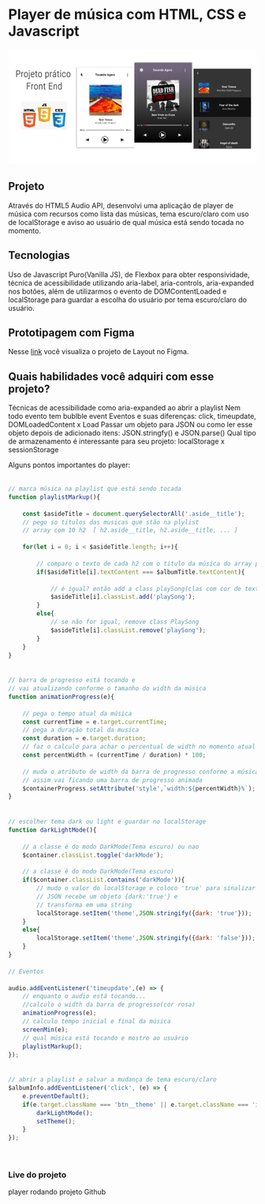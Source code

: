 # Player de música com HTML, CSS e Javascript
 
 ![apresentação do projeto](projeto-criado.png)

## Projeto

Através do HTML5 Audio API, desenvolvi uma aplicação de player de música com recursos como lista das músicas, tema escuro/claro com uso de localStorage e aviso ao usuário de qual música está sendo tocada no momento. 


## Tecnologias

Uso de Javascript Puro(Vanilla JS), de Flexbox para obter responsividade, técnica de acessibilidade utilizando aria-label, aria-controls, aria-expanded nos botões, além de utilizarmos o evento de DOMContentLoaded e localStorage para guardar a escolha do usuário por tema escuro/claro do usuário.


## Prototipagem com Figma

Nesse [link](https://www.figma.com/file/86FIiUJdrxZm5DdHI2Wl3J/Player-Musica?node-id=0%3A1 "Layout no Figma") você visualiza o projeto de Layout no Figma. 


## Quais habilidades você adquiri com esse projeto?

Técnicas de acessibilidade como aria-expanded ao abrir a playlist
Nem todo evento tem bublble event
Eventos e suas diferenças: click, timeupdate, DOMLoadedContent x Load
Passar um objeto para JSON ou como ler esse objeto depois de adicionado itens: JSON.stringfy() e JSON.parse()
Qual tipo de armazenamento é interessante para seu projeto: localStorage x sessionStorage

Alguns pontos importantes do player:


```javascript

// marca música na playlist que está sendo tocada
function playlistMarkup(){

    const $asideTitle = document.querySelectorAll('.aside__title');
    // pego so titulos das musicas que stão na plylist
    // array com 10 h2  [ h2.aside__title, h2.aside__title, ... ]

    for(let i = 0; i < $asideTitle.length; i++){

        // comparo o texto de cada h2 com o titulo da música do array principal 'music'
        if($asideTitle[i].textContent === $albumTitle.textContent){

            // é igual? então add a class playSong(clas com cor de texto rosa)
            $asideTitle[i].classList.add('playSong');
        }
        else{
            // se não for igual, remove class PlaySong
            $asideTitle[i].classList.remove('playSong');
        }
    }
}


// barra de progresso está tocando e 
// vai atualizando conforme o tamanho do width da música
function animationProgress(e){

    // pega o tempo atual da música
    const currentTime = e.target.currentTime;
    // pega a duração total da musica
    const duration = e.target.duration;
    // faz o calculo para achar o percentual de width no momento atual
    const percentWidth = (currentTime / duration) * 100;
    
    // muda o atributo de width da barra de progresso conforme a música vai tocando
    // assim vai ficando uma barra de progresso animada
    $containerProgress.setAttribute('style',`width:${percentWidth}%`);
}


// escolher tema dark ou light e guardar no localStorage
function darkLightMode(){

    // a classe é do modo DarkMode(Tema escuro) ou nao
    $container.classList.toggle('darkMode');
    
    // a classe é do modo DarkMode(Tema escuro)
    if($container.classList.contains('darkMode')){
        // mudo o valor do localStorage e coloco 'true' para sinalizar modo escuro;
        // JSON recebe um objeto {dark:'true'} e
        // transforma em uma string
        localStorage.setItem('theme',JSON.stringify({dark: 'true'}));        
    }
    else{
        localStorage.setItem('theme',JSON.stringify({dark: 'false'}));
    }
}

// Eventos

audio.addEventListener('timeupdate',(e) => {
    // enquanto o audio está tocando...
    //calculo o width da barra de progresso(cor rosa)
    animationProgress(e);
    // calculo tempo inicial e final da música
    screenMin(e);
    // qual música está tocando e mostro ao usuário
    playlistMarkup();
});


// abrir a playlist e salvar a mudança de tema escuro/claro
$albumInfo.addEventListener('click', (e) => {
    e.preventDefault();
    if(e.target.className === 'btn__theme' || e.target.className === 'icon__mode'){
        darkLightMode();
        setTheme();
    }
});




```


### Live do projeto
player rodando projeto Github




